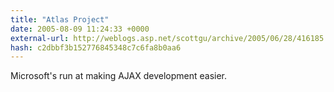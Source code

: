 ```yaml
---
title: "Atlas Project"
date: 2005-08-09 11:24:33 +0000
external-url: http://weblogs.asp.net/scottgu/archive/2005/06/28/416185.aspx
hash: c2dbbf3b152776845348c7c6fa8b0aa6
---
```


Microsoft's run at making AJAX development easier.

